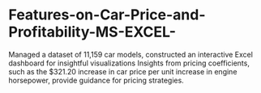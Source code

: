 # Features-on-Car-Price-and-Profitability-MS-EXCEL-
Managed a dataset of 11,159 car models, constructed an interactive Excel dashboard for insightful visualizations Insights from pricing coefficients, such as the $321.20 increase in car price per unit increase in engine horsepower, provide guidance for pricing strategies.
